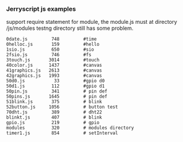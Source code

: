 ### Jerryscript js examples
support require statement for module, the module.js must at directory /js/modules
testng directory still has some problem.
```
0date.js         748         #time
0helloc.js       159         #hello
1sio.js          650         #sio
2fsio.js         746         #fs
3touch.js       3014         #touch
40color.js      1437         #canvas
41graphics.js   2613         #canvas
42graphics.js   1993         #canvas
50d0.js           33         #gpio d0
50d1.js          112         #gpio d1
50pin.js         341         # pin def
50pins.js       1645         # pin def
51blink.js       375         # blink
52button.js     1056         # button test
70dht.js         389         # dht22
blinkt.js        407         # blink
gpio.js          219         # gpio
modules          320         # modules directory 
timer1.js        854         # setInterval
```
